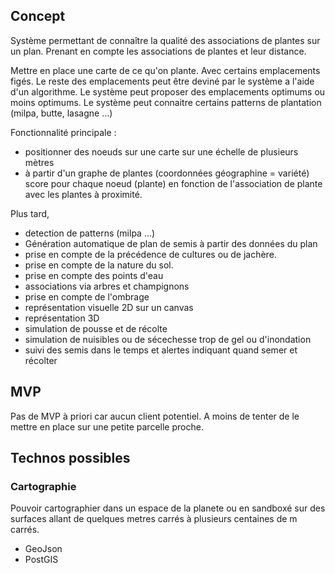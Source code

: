 ## Concept

Système permettant de connaître la qualité des associations de plantes sur un plan. Prenant en compte les associations de plantes et leur distance.

Mettre en place une carte de ce qu'on plante. Avec certains emplacements figés. Le reste des emplacements peut être deviné par le système a l'aide d'un algorithme. Le système peut proposer des emplacements optimums ou moins optimums. Le système peut connaitre certains patterns de plantation (milpa, butte, lasagne ...)

Fonctionnalité principale :
* positionner des noeuds sur une carte sur une échelle de plusieurs mètres
* à partir d'un graphe de plantes (coordonnées géographine = variété) score pour chaque noeud (plante) en fonction de l'association de plante avec les plantes à proximité.


Plus tard, 
* detection de patterns (milpa ...)
* Génération automatique de plan de semis à partir des données du plan
* prise en compte de la précédence de cultures ou de jachère. 
* prise en compte de la nature du sol.
* prise en compte des points d'eau
* associations via arbres et champignons
* prise en compte de l'ombrage
* représentation visuelle 2D sur un canvas
* représentation 3D
* simulation de pousse et de récolte
* simulation de nuisibles ou de sécechesse trop de gel ou d'inondation
* suivi des semis dans le temps et alertes indiquant quand semer et récolter

## MVP
Pas de MVP à priori car aucun client potentiel.
A moins de tenter de le mettre en place sur une petite parcelle proche.

## Technos possibles

### Cartographie

Pouvoir cartographier dans un espace de la planete ou en sandboxé sur des surfaces allant de quelques metres carrés à plusieurs centaines de m carrés.

* GeoJson
* PostGIS





